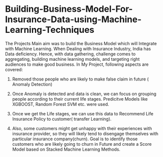# Building-Business-Model-For-Insurance-Data-using-Machine-Learning-Techniques
The Projects Main aim was to build the Business Model which will Integrate with Machine Learning. 
When Dealing  with Insurance Industry, India has Data deficiency. Hence, with data gathering, challenge comes to aggregating, building machine learning models, and targeting right audiences to make good business. 
In My Project, following aspects are covered:

1. Removed those people who are likely to make false claim in future ( Anomaly Detection) 

2. Once Anomaly is detected and data is clean, we can focus on grouping people according to their current life stages. Predicitve Models like XGBOOST, Random Forest SVM  etc. were used.  

3. Once we get the Life stages, we can use this data to Recommend Life Insurance Policy to customer( transfer Learning).  

4. Also, some customers might get unhappy with their experiences with insurance provider, so they will likely tend to disengage themselves with particular insurance company(churn). Goal is to identify those customers who are likely going to churn in Future and create a Score Model based on Stacked Machine Learning Methods.
